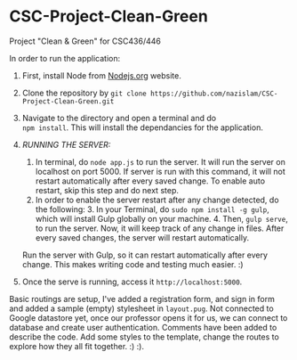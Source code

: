 # CSC-Project-Clean-Green
Project "Clean &amp; Green" for CSC436/446


In order to run the application:

1. First, install Node from [Nodejs.org](https://nodejs.org/en/) website.
2. Clone the repository by `git clone https://github.com/nazislam/CSC-Project-Clean-Green.git`
3. Navigate to the directory and open a terminal and do  
`npm install`. This will install the dependancies for the application.
4. *RUNNING THE SERVER:*
	1. In terminal, do `node app.js` to run the server. It will run the server on localhost on port 5000. If server is run with this command, it will not restart automatically after every saved change. To enable auto restart, skip this step and do next step.
	2. In order to enable the server restart after any change detected, do the following:
		3. In your Terminal, do `sudo npm install -g gulp`, which will install Gulp globally on your machine.
		4. Then, `gulp serve`, to run the server. Now, it will keep track of any change in files. After every saved changes, the server will restart automatically.

	Run the server with Gulp, so it can restart automatically after every change. This makes writing code and testing much easier. :)

5. Once the serve is running, access it `http://localhost:5000`.

Basic routings are setup, I've added a registration form, and sign in form and added a sample (empty) stylesheet in `layout.pug`. Not connected to Google datastore yet, once our professor opens it for us, we can connect to database and create user authentication. Comments have been added to describe the code. Add some styles to the template, change the routes to explore how they all fit together. :) :). 

